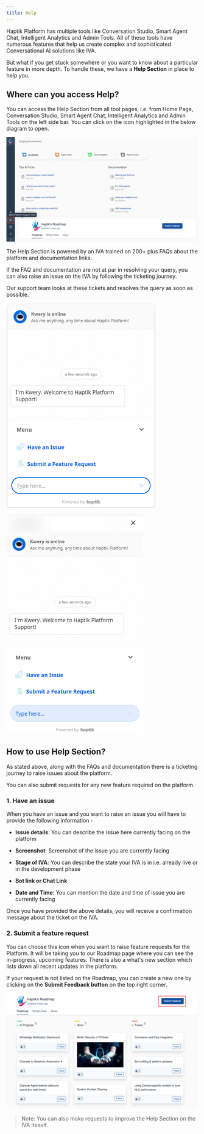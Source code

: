 ```yaml
---
title: Help
---
```


Haptik Platform has multiple tools like Conversation Studio, Smart Agent Chat, Intelligent Analytics and Admin Tools. All of these tools have numerous features that help us create complex and sophisticated Conversational AI solutions like IVA.

But what if you get stuck somewhere or you want to know about a particular feature in more depth. To handle these, we have a **Help Section** in place to help you. 

## Where can you access **Help**?

You can access the Help Section from all tool pages, i.e. from Home Page, Conversation Studio, Smart Agent Chat, Intelligent Analytics and Admin Tools on the left side bar. You can click on the icon highlighted in the below diagram to open.

![SupportBot1](assets/PS1.png)

The Help Section is powered by an IVA trained on 200+ plus FAQs about the platform and documentation links. 

If the FAQ and documentation are not at par in resolving your query, you can also raise an issue on the IVA by following the ticketing journey.

Our support team looks at these tickets and resolves the query as soon as possible.

![SupportBot2](assets/psb1.png)

![open_help](assets/psbv2.png)

## How to use Help Section?

As stated above, along with the FAQs and documentation there is a ticketing journey to raise issues about the platform. 

You can also submit requests for any new feature required on the platform. 

### 1. Have an issue

When you have an issue and you want to raise an issue you will have to provide the following information - 

- **Issue details**: You can describe the issue here currently facing on the platform

- **Screenshot**: Screenshot of the issue you are currently facing

- **Stage of IVA**: You can describe the state your IVA is in i.e. already live or in the development phase

- **Bot link or Chat Link**

- **Date and Time**: You can mention the date and time of issue you are currently facing

Once you have provided the above details, you will receive a confirmation message about the ticket on the IVA.

### 2. Submit a feature request

You can choose this icon when you want to raise feature requests for the Platform. It will be taking you to our Roadmap page where you can see the in-progress, upcoming features. There is also a what's new section which lists down all recent updates in the platform. 

If your request is not listed on the Roadmap, you can create a new one by clicking on the **Submit Feedback button** on the top right corner.

![SupportBot4](assets/PS4.png)

> Note: You can also make requests to improve the Help Section on the IVA iteself.
